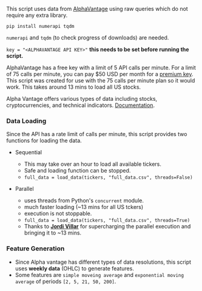 This script uses data from [AlphaVantage](https://www.alphavantage.co/) using raw queries which do not require any extra library.
```
pip install numerapi tqdm
```
`numerapi` and `tqdm` (to check progress of downloads) are needed.

`key = "<ALPHAVANTAGE API KEY>"` **this needs to be set before running the script.**

AlphaVantage has a free key with a limit of 5 API calls per minute. For a limit of 75 calls per minute, you can pay $50 USD per month for a [premium key](https://www.alphavantage.co/premium/). This script was created for use with the 75 calls per minute plan so it would work. This takes around 13 mins to load all US stocks.

Alpha Vantage offers various types of data including stocks, cryptocurrencies, and technical indicators. [Documentation](https://www.alphavantage.co/documentation/).

### Data Loading

Since the API has a rate limit of calls per minute, this script provides two functions for loading the data.

- Sequential 
    + This may take over an hour to load all available tickers.
    + Safe and loading function can be stopped.
    + `full_data = load_data(tickers, "full_data.csv", threads=False)`

- Parallel
    + uses threads from Python's `concurrent` module.
    + much faster loading (~13 mins for all US tckers)
    + execution is not stoppable.
    + `full_data = load_data(tickers, "full_data.csv", threads=True)`
    + Thanks to **[Jordi Villar](https://twitter.com/jrdi)** for supercharging the parallel execution and bringing it to ~13 mins.

### Feature Generation

- Since Alpha vantage has different types of data resolutions, this script uses **weekly data** (OHLC) to generate features.
- Some features are `simple moveing average` and `exponential moving average` of periods `[2, 5, 21, 50, 200]`.

